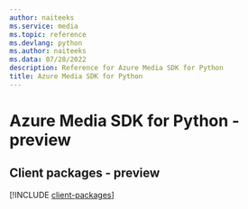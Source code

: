 ```yaml
---
author: naiteeks
ms.service: media
ms.topic: reference
ms.devlang: python
ms.author: naiteeks
ms.data: 07/28/2022
description: Reference for Azure Media SDK for Python
title: Azure Media SDK for Python
---
```

# Azure Media SDK for Python - preview

## Client packages - preview
[!INCLUDE [client-packages](media-client-index.md)]